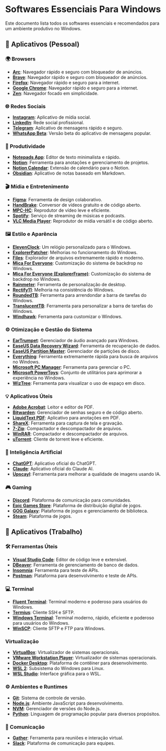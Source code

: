 # Softwares Essenciais Para Windows

Este documento lista todos os softwares essenciais e recomendados para um ambiente produtivo no Windows.

## 👤 Aplicativos (Pessoal)

### 🌍 Browsers

- [**Arc**](https://arc.net/): Navegador rápido e seguro com bloqueador de anúncios.
- [**Brave**](https://brave.com/): Navegador rápido e seguro com bloqueador de anúncios.
- [**Firefox**](https://www.mozilla.org/firefox/): Navegador rápido e seguro para a internet.
- [**Google Chrome**](https://www.google.com/chrome/): Navegador rápido e seguro para a internet.
- [**Zen**](https://zen-browser.app/): Navegador focado em simplicidade.

### 🌐 Redes Sociais

- [**Instagram**](https://www.instagram.com/): Aplicativo de mídia social.
- [**LinkedIn**](https://www.linkedin.com/): Rede social profissional.
- [**Telegram**](https://telegram.org/): Aplicativo de mensagens rápido e seguro.
- [**WhatsApp Beta**](https://www.whatsapp.com/): Versão beta do aplicativo de mensagens popular.

### 📅 Produtividade

- [**Notepads App**](https://apps.microsoft.com/detail/9nhl4nsc67wm?ocid=pdpshare&hl=en-us&gl=US): Editor de texto minimalista e rápido.
- [**Notion**](https://www.notion.so/): Ferramenta para anotações e gerenciamento de projetos.
- [**Notion Calendar**](https://www.notion.so/): Extensão de calendário para o Notion.
- [**Obsidian**](https://obsidian.md/): Aplicativo de notas baseado em Markdown.

### 🎬 Mídia e Entretenimento

- [**Figma**](https://www.figma.com/): Ferramenta de design colaborativo.
- [**HandBrake**](https://handbrake.fr/): Conversor de vídeos gratuito e de código aberto.
- [**MPC-HC**](https://mpc-hc.org/): Reprodutor de vídeo leve e eficiente.
- [**Spotify**](https://www.spotify.com/): Serviço de streaming de músicas e podcasts.
- [**VLC Media Player**](https://www.videolan.org/vlc/): Reprodutor de mídia versátil e de código aberto.

### 🖼️ Estilo e Aparência

- [**ElevenClock**](https://apps.microsoft.com/detail/xp89hz8svwtt0m?hl=en-us&gl=us): Um relógio personalizado para o Windows.
- [**ExplorerPatcher**](https://github.com/valinet/ExplorerPatcher): Melhorias no funcionamento do Windows.
- [**Files**](https://github.com/files-community/Files?tab=readme-ov-file): Explorador de arquivos extremamente rápido e moderno.
- [**Mica For Everyone**](https://github.com/MicaForEveryone/MicaForEveryone): Customização do sistema de backdrop no Windows.
- [**Mica For Everyone (ExplorerFrame)**](https://github.com/MicaForEveryone/ExplorerFrame): Customização do sistema de backdrop no Windows.
- [**Rainmeter**](https://www.rainmeter.net/): Ferramenta de personalização de desktop.
- [**Rectify11**](https://github.com/Rectify11/Installer): Melhoria na consistência do Windows.
- [**RoundedTB**](https://roundedtb.com/): Ferramenta para arrendondar a barra de tarefas do Windows.
- [**TranslucentTB**](https://apps.microsoft.com/detail/9pf4kz2vn4w9?ocid=pdpshare&hl=en-us&gl=US): Ferramenta para personalizar a barra de tarefas do Windows.
- [**Windhawk**](https://windhawk.net/): Ferramenta para customizar o Windows.

### ⚙️ Otimização e Gestão do Sistema

- [**EarTrumpet**](https://github.com/File-New-Project/EarTrumpet): Gerenciador de áudio avançado para Windows.
- [**EaseUS Data Recovery Wizard**](https://br.easeus.com/data-recovery-software/data-recovery-wizard-free.html?utm_source=canalwinchester&utm_medium=youtubevideo&utm_campaign=bella-202402-drw-refer): Ferramenta de recuperação de dados.
- [**EaseUS Partition Master**](https://br.easeus.com/partition-manager/partition-master-free.html?utm_source=canalwinchester&utm_medium=youtubevideo&utm_campaign=bella-202402-epm): Gerenciador de partições de disco.
- [**Everything**](https://www.voidtools.com/): Ferramenta extremamente rápida para busca de arquivos no Windows.
- [**Microsoft PC Manager**](https://apps.microsoft.com/detail/9pm860492szd?ocid=pdpshare&hl=en-us&gl=US): Ferramenta para gerenciar o PC.
- [**Microsoft PowerToys**](https://github.com/microsoft/PowerToys): Conjunto de utilitários para aprimorar a experiência no Windows.
- [**WizTree**](https://wiztreefree.com/): Ferramenta para visualizar o uso de espaço em disco.

### 💡 Aplicativos Úteis

- [**Adobe Acrobat**](https://www.adobe.com/acrobat/): Leitor e editor de PDF.
- [**Bitwarden**](https://bitwarden.com/): Gerenciador de senhas seguro e de código aberto.
- [**LiquidText PDF**](https://www.liquidtext.net/): Aplicativo para anotações em PDF.
- [**ShareX**](https://getsharex.com/): Ferramenta para captura de tela e gravação.
- [**7-Zip**](https://www.7-zip.org/): Compactador e descompactador de arquivos.
- [**WinRAR**](https://www.win-rar.com/): Compactador e descompactador de arquivos.
- [**uTorrent**](https://www.utorrent.com/): Cliente de torrent leve e eficiente.

### 🧠 Inteligência Artificial

- [**ChatGPT**](https://apps.microsoft.com/detail/9nt1r1c2hh7j?hl=pt-br&gl=BR): Aplicativo oficial do ChatGPT.
- [**Claude**](https://claude.ai/download): Aplicativo oficial do Claude AI.
- [**Upscayl**](https://github.com/upscayl/upscayl): Ferramenta para melhorar a qualidade de imagens usando IA.

### 🎮 Gaming

- [**Discord**](https://discord.com/): Plataforma de comunicação para comunidades.
- [**Epic Games Store**](https://www.epicgames.com/store/en-US/): Plataforma de distribuição digital de jogos.
- [**GOG Galaxy**](https://www.gog.com/galaxy): Plataforma de jogos e gerenciamento de biblioteca.
- [**Steam**](https://store.steampowered.com/): Plataforma de jogos.

## 💼 Aplicativos (Trabalho)

### 🛠️ Ferramentas Úteis

- [**Visual Studio Code**](https://code.visualstudio.com/): Editor de código leve e extensível.
- [**DBeaver**](https://dbeaver.io/): Ferramenta de gerenciamento de banco de dados.
- [**Insomnia**](https://insomnia.rest/): Ferramenta para teste de APIs.
- [**Postman**](https://www.postman.com/): Plataforma para desenvolvimento e teste de APIs.

### 💻 Terminal

- [**Fluent Terminal**](https://apps.microsoft.com/detail/9p2krlmfxf9t?ocid=pdpshare&hl=en-us&gl=US): Terminal moderno e poderoso para usuários do Windows.
- [**Termius**](https://www.termius.com/): Cliente SSH e SFTP.
- [**Windows Terminal**](https://apps.microsoft.com/detail/9n0dx20hk701?hl=pt-br&gl=BR): Terminal moderno, rápido, eficiente e poderoso para usuários do Windows.
- [**WinSCP**](https://winscp.net/): Cliente SFTP e FTP para Windows.

### Virtualização

- [**VirtualBox**](https://www.virtualbox.org/): Virtualizador de sistemas operacionais.
- [**VMware Workstation Player**](https://www.vmware.com/products/workstation-player.html): Virtualizador de sistemas operacionais.
- [**Docker Desktop**](https://www.docker.com/products/docker-desktop/): Plataforma de contêiner para desenvolvimento.
- [**WSL 2**](https://docs.microsoft.com/windows/wsl/): Subsistema do Windows para Linux.
- [**WSL Studio**](https://apps.microsoft.com/detail/9plsjr4tg2gq?ocid=pdpshare&hl=en-us&gl=US): Interface gráfica para o WSL.

### ⚙️ Ambientes e Runtimes

- [**Git**](https://git-scm.com/): Sistema de controle de versão.
- [**Node.js**](https://nodejs.org/): Ambiente JavaScript para desenvolvimento.
- [**NVM**](https://github.com/coreybutler/nvm-windows): Gerenciador de versões do Node.js.
- [**Python**](https://www.python.org/): Linguagem de programação popular para diversos propósitos.

### 💬 Comunicação

- [**Gather**](https://www.gather.town/): Ferramenta para reuniões e interação virtual.
- [**Slack**](https://slack.com/): Plataforma de comunicação para equipes.
